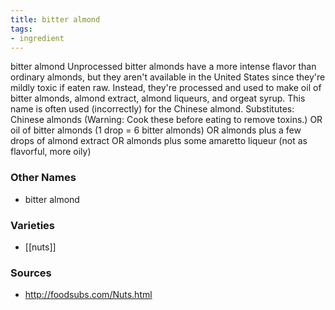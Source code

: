 ```yaml
---
title: bitter almond
tags:
- ingredient
---
```

bitter almond Unprocessed bitter almonds have a more intense flavor than ordinary almonds, but they aren't available in the United States since they're mildly toxic if eaten raw. Instead, they're processed and used to make oil of bitter almonds, almond extract, almond liqueurs, and orgeat syrup. This name is often used (incorrectly) for the Chinese almond. Substitutes: Chinese almonds (Warning: Cook these before eating to remove toxins.) OR oil of bitter almonds (1 drop = 6 bitter almonds) OR almonds plus a few drops of almond extract OR almonds plus some amaretto liqueur (not as flavorful, more oily)

### Other Names

* bitter almond

### Varieties

* [[nuts]]

### Sources
* http://foodsubs.com/Nuts.html
